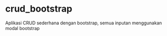 # crud_bootstrap

Aplikasi CRUD sederhana dengan bootstrap, semua inputan menggunakan modal bootstrap

